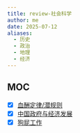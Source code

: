 ```yaml
---
title: review-社会科学
author: me
date: 2025-07-12
aliases:
  - 历史
  - 政治
  - 地理
  - 经济
---
```

## MOC

- [x] [血酬定律/潜规则](card-@血酬定律-潜规则-血酬定律.md)
- [x] [中国政府与经济发展](card-@置身事内-中国政府与经济发展.md)
- [x] [狗屁工作](card-@毫无意义的工作-狗屁工作.md)